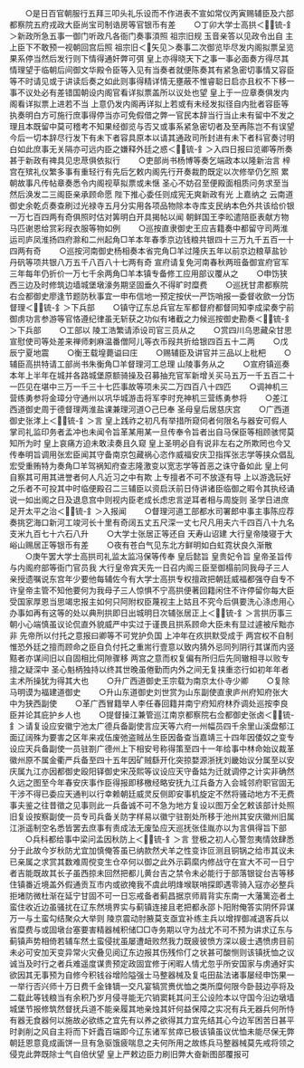 <!-- { "loadSidebar": true } -->
　　○是日百官朝服行五拜三叩头礼乐设而不作进表不宣如常仪丙寅赐辅臣及六部都察院五府戎政大臣尚宝司制诰房等官银币有差
　　○丁卯大学士高拱＜锍-釒＞新政所急五事一御门听政凡各衙门奏事湏照  祖宗旧规  玉音亲答以见政令出自  主上臣下不敢预一视朝回宫后照  祖宗旧＜矢见＞奏事二次御览毕尽发内阁拟票呈览果系停当然后发行则下情得通奸弊可弭  皇上亦得晓天下之事一事必面奏方得尽其情理望于临朝后间御文华殿令臣等入见有当奏者就便陈奏其有紧急密切事情又容臣等不时请见或于讲读后奏之如此则事得精详情无壅蔽不惟睿聪日启亦且权不下移一事不议处必有差错国朝设内阁官看详拟票盖所以议处也望  皇上于一应章奏俱发内阁看详拟票上进若不当  上意仍发内阁再详拟上若或有未经发拟径自内批者容臣等执奏明白方可施行庶事得停当亦可免假借之弊一官民本辞当行当止未有留中不发之理且本既留中莫可稽考不知果经御览与否又或事系紧急密切者及至再陈岂不有误望今后一切本辞尽行发下有未下者容具原本以请其通政司所封进有未下者科官奏讨明白如此庶事无关隔亦可远内臣之嫌释外廷之惑＜锍-釒＞入四日报曰览卿等所奏甚于新政有禆具见忠荩俱依拟行
　　○吏部尚书杨博等奏乞端政本以隆新治言  梓宫在殡礼仪繁多事有重轻行有先后乞敕内阁先行开奏裁酌既定以次修举仍乞照  累朝故事凡传帖章奏悉令内阁视草拟票或未惬  圣心不妨召至便殿面相质问务求至当然后涣发二三阁臣亲承顾命愿  陛下推心委任则成宪无爽新政有光  上嘉纳之  云南道御史余乾贞奏查刷过光禄寺五月分实用各项品物除本寺库支民纳本色外共该给价银一万七百四两有奇俱照时估对筭明白开具揭帖以闻  朝鲜国王李昖遣陪臣表献方物马匹谢恩给赏彩叚衣服等物如例
　　○巡按直隶御史王应吉籍奏中都留守司两淮运司庐凤淮扬四府滁和二州起角□羊本年春季京边钱粮共银四十三万九千五百一十四两有奇
　　○巡按河南御史杨相奏本省完角□羊过隆庆五年以前京边粮草盐钞丹矾等项共银八万五千八百八十七两有奇  宣府请复免河南春秋两班备御宣府官军三年每年仍折价一万七千余两角□羊本镇专备修工应用部议覆从之
　　○申饬狭西三边及时修筑边墙城堡墩濠务期坚固垂久不得旷时糜费
　　○巡抚甘肃都察院右佥都御史廖逢节题防秋事宜一申布信地一预定按伏一严饬哨报一委督收歛一分饬督理＜锍-釒＞下兵部
　　○镇守辽东总兵官左军都督府都督同知李成梁奏宁前御虏功言参游等官恪遵纪律虽无斩获之功似有堵截之力候巡按御史勘奏＜锍-釒＞下兵部
　　○工部以  陵工浩繁请添设司官三员从之
　　○赏四川乌思藏朵甘思宣慰使司等处差来禅师剌麻温番僧阿儿等衣币叚共折给银四百五十二两
　　○戊辰宁夏地震
　　○衡王载堭薨谥曰庄
　　○赐辅臣及讲官并三品以上枇杷
　　○辅臣高拱特请工部尚书朱衡角□羊督理河工总理  山陵事务从之
　　○宣府镇巡奏本年上半年在城并各路城堡原额骑操及召募抽充官军新增关买马五万一千五百二十一匹见在堪中三万一千三十七匹事故等项未买二万四百八十四匹
　　○调神机三营练勇参将金璋分守通州以巩华城游击将军李时充神机三营练勇参将
　　○差江西道御史周于德督理两淮盐课兼理河道○己巳奉  圣母皇后居慈庆宫
　　○广西道御史张涍上＜锍-釒＞言  皇上践祚之初凡有举措所窥伺者何限名与器安可假人掌司礼监印务者孟冲也未闻令旨革某用某一旦传奉令旨者出自马保臣等相顾骇愕莫知所为时  皇上哀痛方迫未敢渎奏且久窥  皇上圣明必自有说非左右之所欺罔也今又传奉明旨调用张宏臣闻其守备南京包藏祸心恣作威福安庆卫指挥张志学等挟众倡乱宏受重贿特为奏角□羊驾祸知府查志隆激变以宽志学等首恶之诛守备如此  皇上何自察其可用其进誉者何人凡近习之中有欺  上专擅者不可不放逐有导  上以游逸玩好之乐者不可投其中时临便殿召二三辅臣以资启沃前日侍讲诸臣临御之暇令其执经诵说一如出阁之日及退息宫中则视内臣老成长虑忠言逆耳者相与周旋则  圣学日进庶足开太平之治＜锍-釒＞入报闻
　　○督理河道工部都水司署郎中事主事陈应荐奏挑穵海口新河工竣河长十里有奇阔五丈五尺深一丈七尺凡用夫六千四百八十九名支米九百七十六石八升
　　○大学士张居正等还自  天寿山诏建  大行皇帝陵寝于大峪山赐居正等银币有差
　　○夜有苍白气见东北方鲜明如白虹霓状良久渐散
　　○庚午罢大学士高拱司礼监太监冯保等传奉  皇后懿旨  皇贵妃令旨  皇帝圣旨传与内阁府部等衙门官员我  大行皇帝宾天先一日召内阁三臣至御榻前同我母子三人亲授遗嘱说东宫年少要他每辅佐今有大学士高拱专权擅政把朝廷威福都强夺自专不许皇帝主管不知他要何为我母子三人惊惧不宁高拱便著回籍闲住不许停留你每大臣受国家厚恩当思竭忠报主如何只阿附权臣蔑视主上姑且不究今后俱要洗心涤虑用心办事如再有这等的处以典刑拱即日出城明日次辅张居正上＜锍-釒＞言拱历事三朝小心端慎虽议论侃直外貌威严中实过于谨畏且拱系顾命大臣未有显过遽被斥黜亦非  先帝所以付托之意报曰卿等不可党护负国  上冲年在疚拱默受成于  两宫权不自制惟恐外廷之擅而顾命之臣自负付托之重耑行壹意以致内猜外忌同列阴行其谋而内竖黠者亦谋间旧以自固相比伺隙骤移  两宫之意而权复偏有所归后先同辙相寻以败专擅之疑深中  圣心魁柄独持以终其世晚虽倦勤而内外之间无复挟重恣行如初年年者主术所操犹为得其大也
　　○升广西道御史王宗载为南京太仆寺少卿
　　○复除马明谟为福建道御史
　　○升山东道御史刘世赏为山东副使直隶庐州府知府张大中为狭西副使
　　○革广西冒籍举人李任春回籍并南宁府知府林乔调处巡按李良臣并论其庇护乡人也
　　○提督操江兼管巡江南京都察院右佥都御史张卤＜锍-釒＞请复设应安徽宁池太广德兵备副使言应天等六府一州幅员四千余里山溪盘郁江面辽阔殊为要害之区年来戎伍废弛盗贼丛生臣因备查当嘉靖三十四年因倭奴之变专设应天兵备副使一员驻劄广德州上下相安号称得策至四十一年给事中林命始议裁革徽州原不属金衢严兵备至四十五年因矿贼繇开化突掠婺源浙抚刘畿始议分属至以安庆属九江亦因都御史殴阳铎御史宋茂熙等议设应天守备姑为迁就调停之计实非确然久远之图至今年春安庆事作臣得报即移檄经略安抚九江兵备方入会城邻府职官固无干涉不得已委应天通判以行幸赖朝廷威灵反侧即安事机旋定不然将骚动地方不无费事夫鉴之往昔徵之见事则此一兵备诚不可不急为地方复设以图万全乞敕该部计处照旧复设按察副使一员专司兵备关防字样易以徽宁驻劄处所移于池州其安庆徽州旧属江浙遥制空名悉皆罢去庶事有责成法无废坠应天巡抚张佳胤亦以为言俱得旨下部
　　○兵科都给事中梁问孟因秋防上＜锍-釒＞言  登极之初人心警忽夷情敛肆悉分于此故今岁秋防尤宜加慎俺答虽已纳款然犬羊之性变诈叵测且铜锅之给市其议未已亲属之求赏其数难周傥变生仓卒何以御之此外示羁縻内修战守在宣大不可一日宁者吉能既故其长子虽西掠未回然把都儿黄台吉之禁令未必能行于部落银锭台吉等移住镇番近境盖外假通贡互市内或欲掩我不虞此明烽堠联哨探即遇零骑入寇亦必整兵拒堵防微杜渐在延宁甘固不可一日忘戒备者蓟昌据京师肩背实东南一大藩篱迩者土蛮住收近边虽骚扰在辽东然境界实与蓟镇连接且老把都永邵卜阳附俺答实阴怀异谋万一与土蛮勾结聚众大举则  陵京震动肘腋莫支亟宜补练主兵以增捍御减退客兵以省糜费与或固墩台塞要害精器械积储□□寺务期以守为战尤不可不预为讲求辽东与蓟镇声势相倚若辅车然土蛮侵扰虽屡遭衄败然我力既疲彼愤方深以疲士遇愤虏目前未必可安加天变异常火灾叠见阅辽东边报其伤残伶仃之状甚可酸恻则该镇抚恤之议诚当及时行之者兵难遥度谋贵预定政固宜修于闲暇人情尤忽乎所安国家与虏通好实欲因其无事预为自修今积钱谷增险隘强士马整器械及复屯田盐法诸事屡经申饬果一一举行否兴师十万日费千金锋镝一交凡宴犒赏赉优恤之类所糜何限今卧鼓边亭将及二载此等钱粮当有余积乃岁月侵寻能无穴销窦耗其问王公设险本以守国今沿边墩墙城堡节报修筑然督抚兵道不能亲履其地亲烛其奸何益保障之实况有兵无器兵何所恃有器无食器何以施故必欲练之宜先有以养之欲得其力宜先结其心今边军困苦日甚平时剥削之风自主将而下奸蠹百端即今辽东诸军贫瘁已极该镇虽议优恤未能尽保无弊朝廷恩意竟成画饼一旦有急驱饿疲喘息之夫何所用之故练兵马整器械莫先戒将领之侵克此弊既除士气自倍伏望  皇上严敕边臣力刷旧弊大奋新图部覆报可
